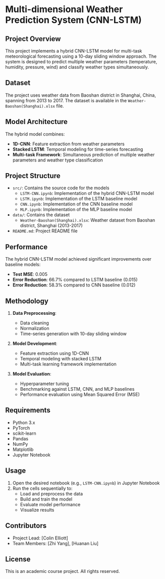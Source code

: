 # Multi-dimensional Weather Prediction System (CNN-LSTM)

## Project Overview
This project implements a hybrid CNN-LSTM model for multi-task meteorological forecasting using a 10-day sliding window approach. The system is designed to predict multiple weather parameters (temperature, humidity, pressure, wind) and classify weather types simultaneously.

## Dataset
The project uses weather data from Baoshan district in Shanghai, China, spanning from 2013 to 2017. The dataset is available in the `Weather-Baoshan(Shanghai).xlsx` file.

## Model Architecture
The hybrid model combines:
- **1D-CNN**: Feature extraction from weather parameters
- **Stacked LSTM**: Temporal modeling for time-series forecasting
- **Multi-task Framework**: Simultaneous prediction of multiple weather parameters and weather type classification

## Project Structure
- `src/`: Contains the source code for the models
  - `LSTM-CNN.ipynb`: Implementation of the hybrid CNN-LSTM model
  - `LSTM.ipynb`: Implementation of the LSTM baseline model
  - `CNN.ipynb`: Implementation of the CNN baseline model
  - `MLP.ipynb`: Implementation of the MLP baseline model
- `data/`: Contains the dataset
  - `Weather-Baoshan(Shanghai).xlsx`: Weather dataset from Baoshan district, Shanghai (2013-2017)
- `README.md`: Project README file

## Performance
The hybrid CNN-LSTM model achieved significant improvements over baseline models:
- **Test MSE**: 0.005
- **Error Reduction**: 66.7% compared to LSTM baseline (0.015)
- **Error Reduction**: 58.3% compared to CNN baseline (0.012)

## Methodology
1. **Data Preprocessing**:
   - Data cleaning
   - Normalization
   - Time-series generation with 10-day sliding window

2. **Model Development**:
   - Feature extraction using 1D-CNN
   - Temporal modeling with stacked LSTM
   - Multi-task learning framework implementation

3. **Model Evaluation**:
   - Hyperparameter tuning
   - Benchmarking against LSTM, CNN, and MLP baselines
   - Performance evaluation using Mean Squared Error (MSE)

## Requirements
- Python 3.x
- PyTorch
- scikit-learn
- Pandas
- NumPy
- Matplotlib
- Jupyter Notebook

## Usage
1. Open the desired notebook (e.g., `LSTM-CNN.ipynb`) in Jupyter Notebook
2. Run the cells sequentially to:
   - Load and preprocess the data
   - Build and train the model
   - Evaluate model performance
   - Visualize results

## Contributors
- Project Lead: [Colin Elliott]
- Team Members: [Zhi Yang], [Huanan Liu]

## License
This is an academic course project. All rights reserved.
